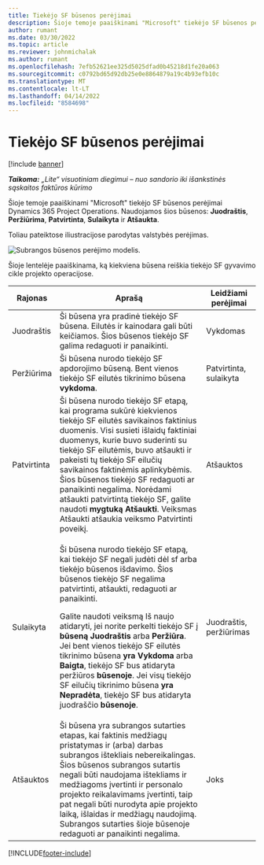 ```yaml
---
title: Tiekėjo SF būsenos perėjimai
description: Šioje temoje paaiškinami "Microsoft" tiekėjo SF būsenos perėjimai Dynamics 365 Project Operations.
author: rumant
ms.date: 03/30/2022
ms.topic: article
ms.reviewer: johnmichalak
ms.author: rumant
ms.openlocfilehash: 7efb52621ee325d5025dfad0b45218d1fe20a063
ms.sourcegitcommit: c0792bd65d92db25e0e8864879a19c4b93efb10c
ms.translationtype: MT
ms.contentlocale: lt-LT
ms.lasthandoff: 04/14/2022
ms.locfileid: "8584698"
---
```

# <a name="state-transitions-on-a-vendor-invoice"></a>Tiekėjo SF būsenos perėjimai

[!include [banner](../../includes/dataverse-preview.md)]

_**Taikoma:** „Lite“ visuotiniam diegimui – nuo sandorio iki išankstinės sąskaitos faktūros kūrimo_

Šioje temoje paaiškinami "Microsoft" tiekėjo SF būsenos perėjimai Dynamics 365 Project Operations. Naudojamos šios būsenos: **Juodraštis**, **Peržiūrima**, **Patvirtinta**, **Sulaikyta** ir **Atšaukta**.

Toliau pateiktose iliustracijose parodytas valstybės perėjimas.

![Subrangos būsenos perėjimo modelis.](../media/VI_State_Model.jpg)

Šioje lentelėje paaiškinama, ką kiekviena būsena reiškia tiekėjo SF gyvavimo cikle projekto operacijose.

| Rajonas | Aprašą | Leidžiami perėjimai |
| --- | --- | --- |
| Juodraštis | Ši būsena yra pradinė tiekėjo SF būsena. Eilutės ir kainodara gali būti keičiamos. Šios būsenos tiekėjo SF galima redaguoti ir panaikinti. | Vykdomas |
| Peržiūrima | Ši būsena nurodo tiekėjo SF apdorojimo būseną. Bent vienos tiekėjo SF eilutės tikrinimo būsena **vykdoma**. | Patvirtinta, sulaikyta |
| Patvirtinta | Ši būsena nurodo tiekėjo SF etapą, kai programa sukūrė kiekvienos tiekėjo SF eilutės savikainos faktinius duomenis. Visi susieti išlaidų faktiniai duomenys, kurie buvo suderinti su tiekėjo SF eilutėmis, buvo atšaukti ir pakeisti tų tiekėjo SF eilučių savikainos faktinėmis aplinkybėmis. Šios būsenos tiekėjo SF redaguoti ar panaikinti negalima. Norėdami atšaukti patvirtintą tiekėjo SF, galite naudoti **mygtuką Atšaukti**. Veiksmas Atšaukti atšaukia veiksmo Patvirtinti poveikį. | Atšauktos |
| Sulaikyta | <p>Ši būsena nurodo tiekėjo SF etapą, kai tiekėjo SF negali judėti dėl sf arba tiekėjo būsenos išdavimo. Šios būsenos tiekėjo SF negalima patvirtinti, atšaukti, redaguoti ar panaikinti.</p><p>Galite naudoti veiksmą Iš naujo atidaryti, jei norite perkelti tiekėjo SF į **būseną Juodraštis** arba **Peržiūra**. Jei bent vienos tiekėjo SF eilutės tikrinimo būsena **yra Vykdoma** arba **Baigta**, tiekėjo SF bus atidaryta peržiūros **būsenoje**. Jei visų tiekėjo SF eilučių tikrinimo būsena **yra Nepradėta**, tiekėjo SF bus atidaryta juodraščio **būsenoje**.</p> | Juodraštis, peržiūrimas |
| Atšauktos | Ši būsena yra subrangos sutarties etapas, kai faktinis medžiagų pristatymas ir (arba) darbas subrangos ištekliais nebereikalingas. Šios būsenos subrangos sutartis negali būti naudojama ištekliams ir medžiagoms įvertinti ir personalo projekto reikalavimams įvertinti, taip pat negali būti nurodyta apie projekto laiką, išlaidas ir medžiagų naudojimą. Subrangos sutarties šioje būsenoje redaguoti ar panaikinti negalima. | Joks |

[!INCLUDE[footer-include](../../includes/footer-banner.md)]
